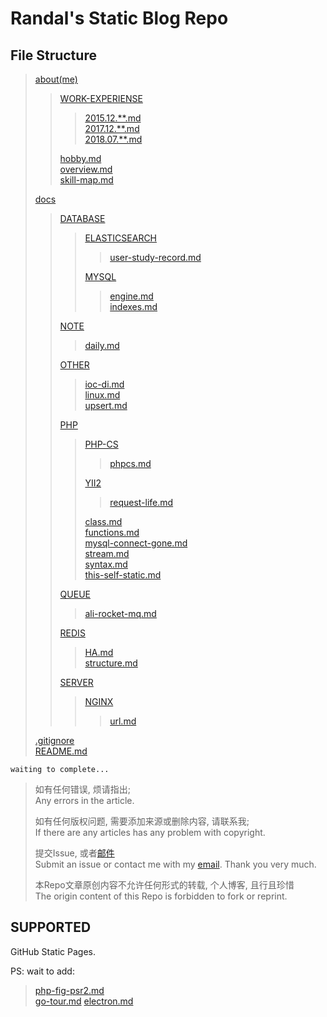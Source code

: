 # Randal's Static Blog Repo

## File Structure

> [about(me)](https://github.com/RandalTeng/static-page/tree/master/about)
>> [WORK-EXPERIENSE](https://github.com/RandalTeng/static-page/tree/master/about/WORK-EXPERIENSE)
>>> [2015.12.\*\*.md](https://github.com/RandalTeng/static-page/tree/master/about/WORK-EXPERIENSE/2015.12%20%E4%B8%8A%E6%B5%B7%E9%A2%86%E7%BE%8E%E8%BD%AF%E4%BB%B6%E7%A7%91%E6%8A%80%E6%9C%89%E9%99%90%E5%85%AC%E5%8F%B8.md)  
>>> [2017.12.\*\*.md](https://github.com/RandalTeng/static-page/tree/master/about/WORK-EXPERIENSE/2017.12%20%E4%B8%8A%E6%B5%B7%E9%9F%A9%E5%88%9B%E7%BD%91%E7%BB%9C%E7%A7%91%E6%8A%80%E6%9C%89%E9%99%90%E5%85%AC%E5%8F%B8.md)  
>>> [2018.07.\*\*.md](https://github.com/RandalTeng/static-page/tree/master/about/WORK-EXPERIENSE/2018.07%20%E8%B4%A2%E7%89%9B(%E4%B8%8A%E6%B5%B7)%E7%BD%91%E7%BB%9C%E7%A7%91%E6%8A%80%E6%9C%89%E9%99%90%E5%85%AC%E5%8F%B8(%E8%B0%83%E5%B2%97).md)
>>
>> [hobby.md](https://github.com/RandalTeng/static-page/tree/master/about/hobby.md)  
>> [overview.md](https://github.com/RandalTeng/static-page/tree/master/about/overview.md)  
>> [skill-map.md](https://github.com/RandalTeng/static-page/tree/master/about/skill-map.md)
>
> [docs](https://github.com/RandalTeng/static-page/tree/master/docs)  
>> [DATABASE](https://github.com/RandalTeng/static-page/tree/master/docs/DATABASE)  
>>> [ELASTICSEARCH](https://github.com/RandalTeng/static-page/tree/master/docs/DATABASE/ELASTICSEARCH)  
>>>> [user-study-record.md](https://github.com/RandalTeng/static-page/tree/master/docs/DATABASE/ELASTICSEARCH/user-study-record.md)
>>>
>>> [MYSQL](https://github.com/RandalTeng/static-page/tree/master/docs/DATABASE/MYSQL)  
>>>> [engine.md](https://github.com/RandalTeng/static-page/tree/master/docs/DATABASE/MYSQL/engine.md)  
>>>> [indexes.md](https://github.com/RandalTeng/static-page/tree/master/docs/DATABASE/MYSQL/indexes.md)
>>
>> [NOTE](https://github.com/RandalTeng/static-page/tree/master/docs/NOTE)  
>>> [daily.md](https://github.com/RandalTeng/static-page/tree/master/docs/NOTE/daily.md)
>>
>> [OTHER](https://github.com/RandalTeng/static-page/tree/master/docs/OTHER)  
>>> [ioc-di.md](https://github.com/RandalTeng/static-page/tree/master/docs/OTHER/ioc-di.md)  
>>> [linux.md](https://github.com/RandalTeng/static-page/tree/master/docs/OTHER/linux.md)  
>>> [upsert.md](https://github.com/RandalTeng/static-page/tree/master/docs/OTHER/upsert.md)
>>
>> [PHP](https://github.com/RandalTeng/static-page/tree/master/docs/PHP)  
>>> [PHP-CS](https://github.com/RandalTeng/static-page/tree/master/docs/PHP/PHP-CS)  
>>>> [phpcs.md](https://github.com/RandalTeng/static-page/tree/master/docs/PHP/PHP-CS/phpcs.md)
>>>
>>> [YII2](https://github.com/RandalTeng/static-page/tree/master/docs/PHP/YII2)  
>>>> [request-life.md](https://github.com/RandalTeng/static-page/tree/master/docs/PHP/YII2/request-life.md)
>>>
>>> [class.md](https://github.com/RandalTeng/static-page/tree/master/docs/PHP/class.md)  
>>> [functions.md](https://github.com/RandalTeng/static-page/tree/master/docs/PHP/functions.md)  
>>> [mysql-connect-gone.md](https://github.com/RandalTeng/static-page/tree/master/docs/PHP/mysql-connect-gone.md)  
>>> [stream.md](https://github.com/RandalTeng/static-page/tree/master/docs/PHP/stream.md)  
>>> [syntax.md](https://github.com/RandalTeng/static-page/tree/master/docs/PHP/syntax.md)  
>>> [this-self-static.md](https://github.com/RandalTeng/static-page/tree/master/docs/PHP/this-self-static.md)
>>
>> [QUEUE](https://github.com/RandalTeng/static-page/tree/master/docs/QUEUE)  
>>> [ali-rocket-mq.md](https://github.com/RandalTeng/static-page/tree/master/docs/QUEUE/ali-rocket-mq.md)
>>
>> [REDIS](https://github.com/RandalTeng/static-page/tree/master/docs/REDIS)  
>>> [HA.md](https://github.com/RandalTeng/static-page/tree/master/docs/REDIS/HA.md)  
>>> [structure.md](https://github.com/RandalTeng/static-page/tree/master/docs/REDIS/structure.md)
>>
>> [SERVER](https://github.com/RandalTeng/static-page/tree/master/docs/SERVER)  
>>> [NGINX](https://github.com/RandalTeng/static-page/tree/master/docs/SERVER/NGINX)  
>>>> [url.md](https://github.com/RandalTeng/static-page/tree/master/docs/SERVER/NGINX/url.md)
>
> [.gitignore](https://github.com/RandalTeng/static-page/tree/master/.gitignore)  
> [README.md](https://github.com/RandalTeng/static-page/tree/master/README.md)

`waiting to complete...`

> 如有任何错误, 烦请指出;  
> Any errors in the article.  
>
> 如有任何版权问题, 需要添加来源或删除内容, 请联系我;  
> If there are any articles has any problem with copyright.  
>
> 提交Issue, 或者[邮件](mailto://teng950916@gmail.com)  
> Submit an issue or contact me with my [email](mailto://teng950916@gmail.com). Thank you very much.  
>
> 本Repo文章原创内容不允许任何形式的转载, 个人博客, 且行且珍惜  
> The origin content of this Repo is forbidden to fork or reprint.

## SUPPORTED

GitHub Static Pages.

PS:
wait to add:
> [php-fig-psr2.md](https://github.com/RandalTeng/static-page/tree/master/docs/PHP/PHP-CS/php-fig-psr2.md)  
> [go-tour.md](https://github.com/RandalTeng/static-page/tree/master/docs/GOLANG/go-tour.md)
> [electron.md](https://github.com/RandalTeng/static-page/tree/master/docs/JAVASCRIPT|ES|TS/electron.md)
